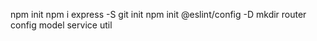 npm init
npm i express -S
git init
npm init @eslint/config -D
mkdir router config model service util